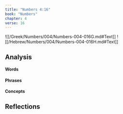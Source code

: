 ```yaml
---
title: "Numbers 4:16"
book: "Numbers"
chapter: 4
verse: 16
---
```

![[/Greek/Numbers/004/Numbers-004-016G.md#Text]]
![[/Hebrew/Numbers/004/Numbers-004-016H.md#Text]]

## Analysis

#### Words

#### Phrases

#### Concepts

## Reflections
